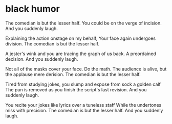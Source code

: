 # black humor

The comedian is but the lesser half.
You could be on the verge of incision.
And you suddenly laugh.

Explaining the action onstage on my behalf,
Your face again undergoes division.
The comedian is but the lesser half.

A jester's wink and you are tracing the graph
of us back. A preordained decision.
And you suddenly laugh.

Not all of the masks cover your face. Do the math.
The audience is alive, but the applause mere derision.
The comedian is but the lesser half.

Tired from studying jokes, you slump and expose from sock a golden calf
The pun is removed as you finish the script's last revision.
And you suddenly laugh.

You recite your jokes like lyrics over a tuneless staff
While the undertones miss with precision.
The comedian is but the lesser half.
And you suddenly laugh.
